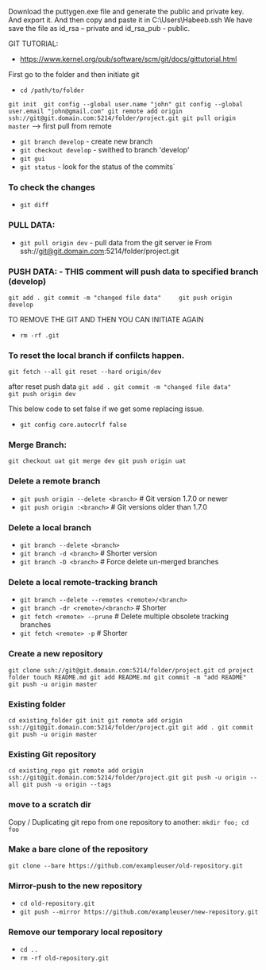Download the puttygen.exe file and generate the public and private key.  And export it. 
And then copy and paste it in C:\Users\Habeeb\.ssh 
We have save the file as id_rsa – private and  id_rsa_pub   - public. 

GIT TUTORIAL:
 - https://www.kernel.org/pub/software/scm/git/docs/gittutorial.html

First go to the folder and then initiate git
- `cd /path/to/folder`

`git init 
git config --global user.name "john"
git config --global user.email "john@gmail.com"
git remote add origin ssh://git@git.domain.com:5214/folder/project.git
git pull origin master`  --> first pull from remote

- `git branch develop`  - create new branch
- `git checkout develop`  - swithed to branch 'develop'
- `git gui`
- `git status` - look for the status of the commits`


### To check the changes
- `git diff`

### PULL DATA:
- `git pull origin dev`  - pull data from the git server ie From ssh://git@git.domain.com:5214/folder/project.git

### PUSH DATA: - THIS comment will push data to specified branch (develop)
`git add .
git commit -m "changed file data"    
git push origin develop`    

TO REMOVE THE GIT AND THEN YOU CAN INITIATE AGAIN 
- `rm -rf .git`

### To reset the local branch if confilcts happen. 
`git fetch --all
git reset --hard origin/dev` 

after reset push data 
`git add .
git commit -m "changed file data"    
git push origin dev`

This below code to set false if we get some replacing issue.
- `git config core.autocrlf false`

### Merge Branch:
`git checkout uat
git merge dev
git push origin uat`

### Delete a remote branch
 - `git push origin --delete <branch>` # Git version 1.7.0 or newer 
 - `git push origin :<branch>` # Git versions older than 1.7.0

### Delete a local branch
 - `git branch --delete <branch>`
 - `git branch -d <branch>` # Shorter version
 - `git branch -D <branch>` # Force delete un-merged branches

### Delete a local remote-tracking branch
 - `git branch --delete --remotes <remote>/<branch>`
 - `git branch -dr <remote>/<branch>` # Shorter
 - `git fetch <remote> --prune` # Delete multiple obsolete tracking branches
 - `git fetch <remote> -p` # Shorter


### Create a new repository

`git clone ssh://git@git.domain.com:5214/folder/project.git
cd project folder
touch README.md
git add README.md
git commit -m "add README"
git push -u origin master`

### Existing folder

`cd existing_folder
git init
git remote add origin ssh://git@git.domain.com:5214/folder/project.git
git add .
git commit
git push -u origin master`

### Existing Git repository

`cd existing_repo
git remote add origin ssh://git@git.domain.com:5214/folder/project.git
git push -u origin --all
git push -u origin --tags`

### move to a scratch dir
Copy / Duplicating git repo from one repository to another:
`mkdir foo; cd foo` 

### Make a bare clone of the repository
`git clone --bare https://github.com/exampleuser/old-repository.git`

### Mirror-push to the new repository
- `cd old-repository.git`
- `git push --mirror https://github.com/exampleuser/new-repository.git`

### Remove our temporary local repository
- `cd ..`
- `rm -rf old-repository.git ` 
